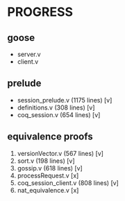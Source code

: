 # PROGRESS

## goose

- server.v
- client.v

## prelude

- session_prelude.v (1175 lines) [v]
- definitions.v (308 lines) [v]
- coq_session.v (654 lines) [v]

## equivalence proofs

1. versionVector.v (567 lines) [v]
2. sort.v (198 lines) [v]
3. gossip.v (618 lines) [v]
4. processRequest.v [x]
5. coq_session_client.v (808 lines) [v]
6. nat_equivalence.v [x]
